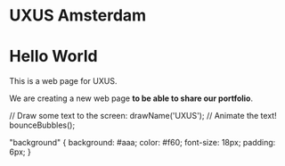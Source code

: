 # UXUS Amsterdam

<!DOCTYPE html>
<html>
  <head>
   
  </head>
  <body>
    <h1>Hello World</h1>
    <p>This is a web page for UXUS.</p>
  </body>
</html>

<p class="intro">We are creating a new web page <strong>to be able to share our portfolio</strong>.</p>

// Draw some text to the screen:
drawName('UXUS');
// Animate the text!
bounceBubbles();


<body>
  "background"
{
  background: #aaa;
  color: #f60;
  font-size: 18px;
  padding: 6px;
}
</body>
